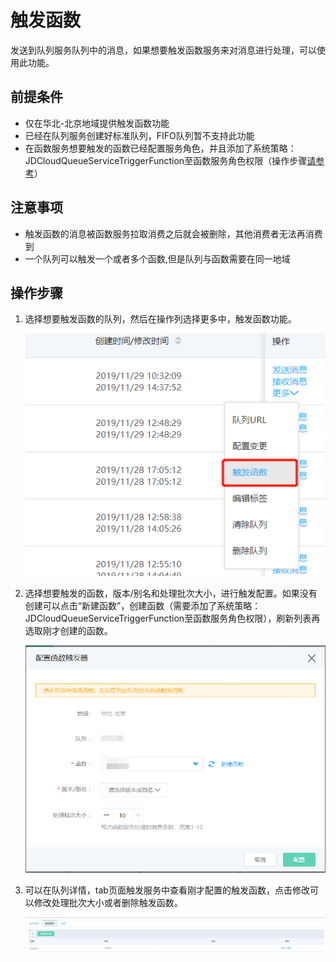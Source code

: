 # 触发函数
  发送到队列服务队列中的消息，如果想要触发函数服务来对消息进行处理，可以使用此功能。
  
## 前提条件

- 仅在华北-北京地域提供触发函数功能
- 已经在队列服务创建好标准队列，FIFO队列暂不支持此功能
- 在函数服务想要触发的函数已经配置服务角色，并且添加了系统策略：JDCloudQueueServiceTriggerFunction至函数服务角色权限（操作步骤[请参考](../../../../Elastic-Compute/Function-Service/Operation-Guide/invokefunction/triggermanagement/eventsourceservice/JQS-trigger.md)）

## 注意事项

- 触发函数的消息被函数服务拉取消费之后就会被删除，其他消费者无法再消费到
- 一个队列可以触发一个或者多个函数,但是队列与函数需要在同一地域


## 操作步骤
1. 选择想要触发函数的队列，然后在操作列选择更多中，触发函数功能。

   ![触发函数](../../../../../image/Internet-Middleware/Queue-Service/触发函数-01.png)

2. 选择想要触发的函数，版本/别名和处理批次大小，进行触发配置。如果没有创建可以点击“新建函数”，创建函数（需要添加了系统策略：JDCloudQueueServiceTriggerFunction至函数服务角色权限），刷新列表再选取刚才创建的函数。

   ![创建触发器](../../../../../image/Internet-Middleware/Queue-Service/触发函数-02.png)

3. 可以在队列详情，tab页面触发服务中查看刚才配置的触发函数，点击修改可以修改处理批次大小或者删除触发函数。

   
   ![修改和删除](../../../../../image/Internet-Middleware/Queue-Service/触发函数-03.png)




